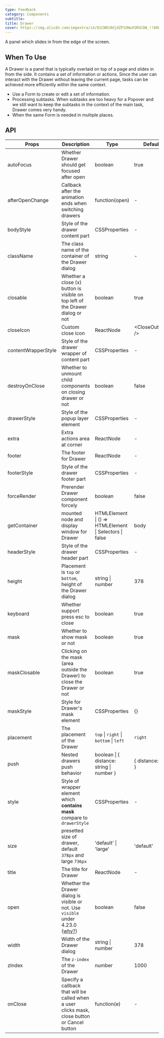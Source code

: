 ```yaml
---
type: Feedback
category: Components
subtitle:
title: Drawer
cover: https://img.alicdn.com/imgextra/i4/O1CN019djdZP1OHwXSRGCOW_!!6000000001681-55-tps-161-117.svg
---
```


A panel which slides in from the edge of the screen.

## When To Use

A Drawer is a panel that is typically overlaid on top of a page and slides in from the side. It contains a set of information or actions. Since the user can interact with the Drawer without leaving the current page, tasks can be achieved more efficiently within the same context.

- Use a Form to create or edit a set of information.
- Processing subtasks. When subtasks are too heavy for a Popover and we still want to keep the subtasks in the context of the main task, Drawer comes very handy.
- When the same Form is needed in multiple places.

## API

| Props | Description | Type | Default | Version |
| --- | --- | --- | --- | --- |
| autoFocus | Whether Drawer should get focused after open | boolean | true | 4.17.0 |
| afterOpenChange | Callback after the animation ends when switching drawers | function(open) | - | 4.23.0 |
| bodyStyle | Style of the drawer content part | CSSProperties | - |  |
| className | The class name of the container of the Drawer dialog | string | - |  |
| closable | Whether a close (x) button is visible on top left of the Drawer dialog or not | boolean | true |  |
| closeIcon | Custom close icon | ReactNode | &lt;CloseOutlined /> |  |
| contentWrapperStyle | Style of the drawer wrapper of content part | CSSProperties | - |  |
| destroyOnClose | Whether to unmount child components on closing drawer or not | boolean | false |  |
| drawerStyle | Style of the popup layer element | CSSProperties | - |  |
| extra | Extra actions area at corner | ReactNode | - | 4.17.0 |
| footer | The footer for Drawer | ReactNode | - |  |
| footerStyle | Style of the drawer footer part | CSSProperties | - |  |
| forceRender | Prerender Drawer component forcely | boolean | false |  |
| getContainer | mounted node and display window for Drawer | HTMLElement \| () => HTMLElement \| Selectors \| false | body |  |
| headerStyle | Style of the drawer header part | CSSProperties | - |  |
| height | Placement is `top` or `bottom`, height of the Drawer dialog | string \| number | 378 |  |
| keyboard | Whether support press esc to close | boolean | true |  |
| mask | Whether to show mask or not | boolean | true |  |
| maskClosable | Clicking on the mask (area outside the Drawer) to close the Drawer or not | boolean | true |  |
| maskStyle | Style for Drawer's mask element | CSSProperties | {} |  |
| placement | The placement of the Drawer | `top` \| `right` \| `bottom` \| `left` | `right` |  |
| push | Nested drawers push behavior | boolean \| { distance: string \| number } | { distance: 180 } | 4.5.0+ |
| style | Style of wrapper element which **contains mask** compare to `drawerStyle` | CSSProperties | - |  |
| size | presetted size of drawer, default `378px` and large `736px` | 'default' \| 'large' | 'default' | 4.17.0 |
| title | The title for Drawer | ReactNode | - |  |
| open | Whether the Drawer dialog is visible or not. Use `visible` under 4.23.0 ([why?](/docs/react/faq#why-open)) | boolean | false | 4.23.0 |
| width | Width of the Drawer dialog | string \| number | 378 |  |
| zIndex | The `z-index` of the Drawer | number | 1000 |  |
| onClose | Specify a callback that will be called when a user clicks mask, close button or Cancel button | function(e) | - |  |
